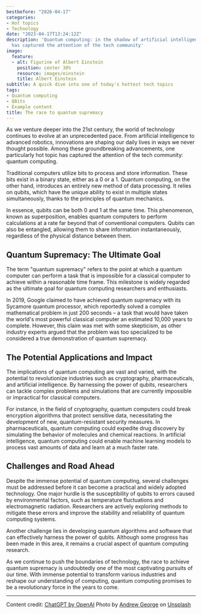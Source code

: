 ```yaml
---
bestbefore: "2026-04-17"
categories:
- Hot topics
- Technology
date: "2023-04-17T13:24:12Z"
description: 'Quantum computing: in the shadow of artificial intelligence, this topic
  has captured the attention of the tech community'
image:
  feature:
  - alt: Figurine of Albert Einstein
    position: center 30%
    resource: images/einstein
    title: Albert Einstein
subtitle: A quick dive into one of today's hottest tech topics
tags:
- Quantum computing
- QBits
- Example content
title: The race to quantum supremacy
---
```


As we venture deeper into the 21st century, the world of technology continues to evolve at an unprecedented pace. From artificial intelligence to advanced robotics, innovations are shaping our daily lives in ways we never thought possible. Among these groundbreaking advancements, one particularly hot topic has captured the attention of the tech community: quantum computing.

Traditional computers utilize bits to process and store information. These bits exist in a binary state, either as a 0 or a 1. Quantum computing, on the other hand, introduces an entirely new method of data processing. It relies on qubits, which have the unique ability to exist in multiple states simultaneously, thanks to the principles of quantum mechanics.

In essence, qubits can be both 0 and 1 at the same time. This phenomenon, known as superposition, enables quantum computers to perform calculations at a rate far beyond that of conventional computers. Qubits can also be entangled, allowing them to share information instantaneously, regardless of the physical distance between them.

## Quantum Supremacy: The Ultimate Goal

The term "quantum supremacy" refers to the point at which a quantum computer can perform a task that is impossible for a classical computer to achieve within a reasonable time frame. This milestone is widely regarded as the ultimate goal for quantum computing researchers and enthusiasts.

In 2019, Google claimed to have achieved quantum supremacy with its Sycamore quantum processor, which reportedly solved a complex mathematical problem in just 200 seconds – a task that would have taken the world's most powerful classical computer an estimated 10,000 years to complete. However, this claim was met with some skepticism, as other industry experts argued that the problem was too specialized to be considered a true demonstration of quantum supremacy.

## The Potential Applications and Impact

The implications of quantum computing are vast and varied, with the potential to revolutionize industries such as cryptography, pharmaceuticals, and artificial intelligence. By harnessing the power of qubits, researchers can tackle complex problems and simulations that are currently impossible or impractical for classical computers.

For instance, in the field of cryptography, quantum computers could break encryption algorithms that protect sensitive data, necessitating the development of new, quantum-resistant security measures. In pharmaceuticals, quantum computing could expedite drug discovery by simulating the behavior of molecules and chemical reactions. In artificial intelligence, quantum computing could enable machine learning models to process vast amounts of data and learn at a much faster rate.

## Challenges and Road Ahead

Despite the immense potential of quantum computing, several challenges must be addressed before it can become a practical and widely adopted technology. One major hurdle is the susceptibility of qubits to errors caused by environmental factors, such as temperature fluctuations and electromagnetic radiation. Researchers are actively exploring methods to mitigate these errors and improve the stability and reliability of quantum computing systems.

Another challenge lies in developing quantum algorithms and software that can effectively harness the power of qubits. Although some progress has been made in this area, it remains a crucial aspect of quantum computing research.

As we continue to push the boundaries of technology, the race to achieve quantum supremacy is undoubtedly one of the most captivating pursuits of our time. With immense potential to transform various industries and reshape our understanding of computing, quantum computing promises to be a revolutionary force in the years to come.

------

Content credit: [ChatGPT by OpenAI](https://chat.openai.com/?model=gpt-4)
Photo by <a href="https://unsplash.com/@andrewjoegeorge?utm_source=unsplash&utm_medium=referral&utm_content=creditCopyText">Andrew George</a> on <a href="https://unsplash.com/photos/g-fm27_BRyQ?utm_source=unsplash&utm_medium=referral&utm_content=creditCopyText">Unsplash</a>

